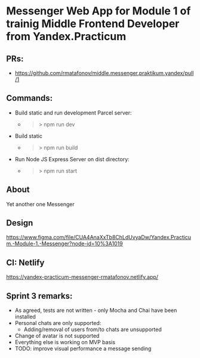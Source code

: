 # Messenger Web App for Module 1 of trainig Middle Frontend Developer from Yandex.Practicum

## PRs:
* https://github.com/rmatafonov/middle.messenger.praktikum.yandex/pull/1

## Commands:
* Build static and run development Parcel server:
    * > \> npm run dev
* Build static
    * > \> npm run build
* Run Node JS Express Server on dist directory:
    * > \> npm run start

## About
Yet another one Messenger

## Design
https://www.figma.com/file/CUA4AnaXxTb8ChLdUvyaDw/Yandex.Practicum.-Module-1.-Messenger?node-id=10%3A1019

## CI: Netlify
https://yandex-practicum-messenger-rmatafonov.netlify.app/

## Sprint 3 remarks:
* As agreed, tests are not written - only Mocha and Chai have been installed
* Personal chats are only supported:
    * Adding/removal of users from/to chats are unsupported
* Change of avatar is not supported
* Everything else is working on MVP basis
* TODO: improve visual performance a message sending
